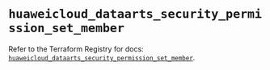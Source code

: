 # `huaweicloud_dataarts_security_permission_set_member`

Refer to the Terraform Registry for docs: [`huaweicloud_dataarts_security_permission_set_member`](https://registry.terraform.io/providers/huaweicloud/huaweicloud/1.71.1/docs/resources/dataarts_security_permission_set_member).
